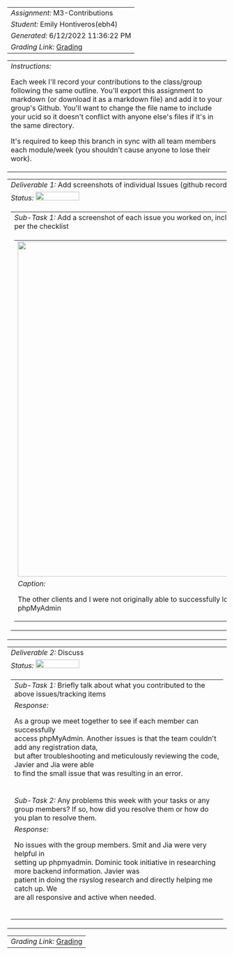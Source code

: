 <table><tr><td> <em>Assignment: </em> M3-Contributions</td></tr>
<tr><td> <em>Student: </em> Emily Hontiveros(ebh4)</td></tr>
<tr><td> <em>Generated: </em> 6/12/2022 11:36:22 PM</td></tr>
<tr><td> <em>Grading Link: </em> <a rel="noreferrer noopener" href="https://learn.ethereallab.app/homework/IT490-450-M22/m3-contributions/grade/ebh4" target="_blank">Grading</a></td></tr></table>
<table><tr><td> <em>Instructions: </em> <p>Each week I&#39;ll record your contributions to the class/group following the same outline.
You&#39;ll export this assignment to markdown (or download it as a markdown file) and add it to your group&#39;s Github.
You&#39;ll want to change the file name to include your ucid so it doesn&#39;t conflict with anyone else&#39;s files if it&#39;s in the same directory.</p>
<p>It&#39;s required to keep this branch in sync with all team members each module/week (you shouldn&#39;t cause anyone to lose their work).
 </p>
</td></tr></table>
<table><tr><td> <em>Deliverable 1: </em> Add screenshots of individual Issues (github recorded topics) that you worked on this week </td></tr><tr><td><em>Status: </em> <img width="100" height="20" src="http://via.placeholder.com/400x120/009955/fff?text=Complete"></td></tr>
<tr><td><table><tr><td> <em>Sub-Task 1: </em> Add a screenshot of each issue you worked on, include the link, and the status of the issue per the checklist</td></tr>
<tr><td><table><tr><td><img width="768px" src="https://user-images.githubusercontent.com/72458226/173273907-c60a8778-c6e7-4305-b527-7d690aa4b8ce.png"/></td></tr>
<tr><td> <em>Caption:</em> <p>The other clients and I were not originally able to successfully log into<br>phpMyAdmin<br></p>
</td></tr>
</table></td></tr>
</table></td></tr>
<table><tr><td> <em>Deliverable 2: </em> Discuss </td></tr><tr><td><em>Status: </em> <img width="100" height="20" src="http://via.placeholder.com/400x120/009955/fff?text=Complete"></td></tr>
<tr><td><table><tr><td> <em>Sub-Task 1: </em> Briefly talk about what you contributed to the above issues/tracking items</td></tr>
<tr><td> <em>Response:</em> <p>As a group we meet together to see if each member can successfully<br>access phpMyAdmin. Another issues is that the team couldn&#39;t add any registration data,<br>but after troubleshooting and meticulously reviewing the code, Javier and Jia were able<br>to find the small issue that was resulting in an error.<br></p><br></td></tr>
<tr><td> <em>Sub-Task 2: </em> Any problems this week with your tasks or any group members? If so, how did you resolve them or how do you plan to resolve them.</td></tr>
<tr><td> <em>Response:</em> <p>No issues with the group members. Smit and Jia were very helpful in<br>setting up phpmyadmin. Dominic took initiative in researching more backend information. Javier was<br>patient in doing the rsyslog research and directly helping me catch up. We<br>are all responsive and active when needed.<br></p><br></td></tr>
</table></td></tr>
<table><tr><td><em>Grading Link: </em><a rel="noreferrer noopener" href="https://learn.ethereallab.app/homework/IT490-450-M22/m3-contributions/grade/ebh4" target="_blank">Grading</a></td></tr></table>